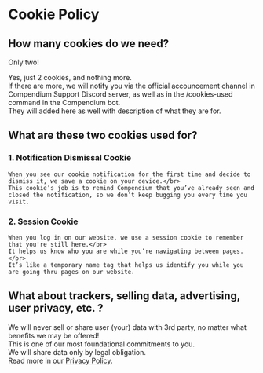 # Cookie Policy

## How many cookies do we need?

Only two!

Yes, just 2 cookies, and nothing more.</br>
If there are more, we will notify you via the official accouncement channel in Compendium Support Discord server, as well as in the /cookies-used command in the Compendium bot.</br>
They will added here as well with description of what they are for.

## What are these two cookies used for?

### 1. Notification Dismissal Cookie
    
    When you see our cookie notification for the first time and decide to dismiss it, we save a cookie on your device.</br>
    This cookie’s job is to remind Compendium that you’ve already seen and closed the notification, so we don’t keep bugging you every time you visit.

### 2. Session Cookie
    
    When you log in on our website, we use a session cookie to remember that you're still here.</br>
    It helps us know who you are while you’re navigating between pages.</br>
    It’s like a temporary name tag that helps us identify you while you are going thru pages on our website.

## What about trackers, selling data, advertising, user privacy, etc. ?

We will never sell or share user (your) data with 3rd party, no matter what benefits we may be offered!</br>
This is one of our most foundational commitments to you.</br>
We will share data only by legal obligation.</br>
Read more in our [Privacy Policy](https://github.com/Compendium-Discord-Bot/Legal-Stuff-We-Are-Required-To-Share/blob/main/Privacy-Policy.md).
